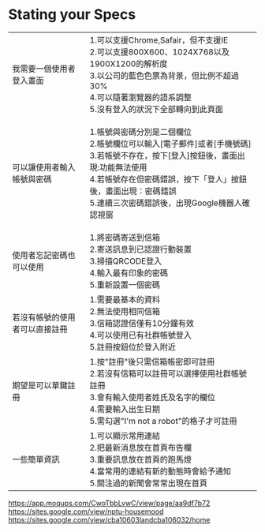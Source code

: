# Stating your Specs
|                          |                                                                                                                                                                                                     |
|--------------------------|-----------------------------------------------------------------------------------------------------------------------------------------------------------------------------------------------------|
| 我需要一個使用者登入畫面 | 1.可以支援Chrome,Safair，但不支援IE<br>2.可以支援800X600、1024X768以及1900X1200的解析度<br>3.以公司的藍色色票為背景，但比例不超過30%<br>4.可以隨著瀏覽器的語系調整<br>5.沒有登入的狀況下全部轉向到此頁面 |
| 可以讓使用者輸入帳號與密碼 | <p align="left">1.帳號與密碼分別是二個欄位 <br>2.帳號欄位可以輸入[電子郵件]或者[手機號碼] <br> 3.若帳號不存在，按下[登入]按鈕後，畫面出現:功能無法使用 <br> 4.若帳號存在但密碼錯誤，按下「登人」按鈕後，畫面出現：密碼錯誤 <br>5.連續三次密碼錯誤後，出現Google機器人確認視窗 |
| 使用者忘記密碼也可以使用                         | 1.將密碼寄送到信箱 <br>2.寄送訊息到已認證行動裝置 <br>3.掃描QRCODE登入 <br>4.輸入最有印象的密碼 <br>5.重新設置一個密碼                                                                                                                                                                                                 |
|若沒有帳號的使用者可以直接註冊                          |1.需要最基本的資料 <br>2.無法使用相同信箱 <br>3.信箱認證信僅有10分鐘有效 <br>4.可以使用已有社群帳號登入 <br> 5.註冊按鈕位於登入附近                                                                                                                                                                                                     |
|期望是可以單鍵註冊| 1.按"註冊"後只需信箱帳密即可註冊 <br>2.若沒有信箱可以註冊可以選擇使用社群帳號註冊 <br>3.會有輸入使用者姓氏及名字的欄位 <br>4.需要輸入出生日期 <br>5.需勾選"I'm not a robot"的格子才可註冊
|一些簡單資訊|1.可以顯示常用連結 <br>2.把最新消息放在首頁布告欄 <br>3.重要訊息放在首頁的跑馬燈 <br>4.當常用的連結有新的動態時會給予通知 <br>5.關注過的新聞會常常出現在首頁
https://app.moqups.com/CwoTbbLvwC/view/page/aa9df7b72
https://sites.google.com/view/nptu-housemood
https://sites.google.com/view/cba10603landcba106032/home
